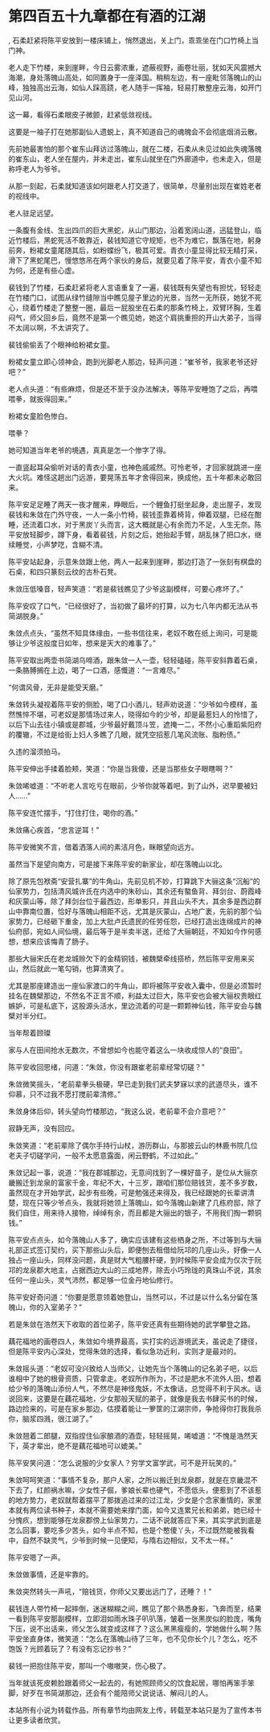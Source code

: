 # 第四百五十九章都在有酒的江湖
,  石柔赶紧将陈平安放到一楼床铺上，悄然退出，关上门，乖乖坐在门口竹椅上当门神。
   老人走下竹楼，来到崖畔，今日云雾浓重，遮蔽视野，画卷壮丽，犹如天风震撼大海潮，身处落魄山高处，如同置身于一座泽国。稍稍左边，有一座毗邻落魄山的山峰，独独高出云海，如仙人踩高跷，老人随手一挥袖，轻易打散整座云海，如开门见山河。
   这一幕，看得石柔眼皮子微颤，赶紧低敛视线。
   这要是一袖子打在她那副仙人遗蜕上，真不知道自己的魂魄会不会彻底烟消云散。
   先前她最害怕的那个崔东山拜访过落魄山，就在二楼，石柔从未见过如此失魂落魄的崔东山，老人坐在屋内，并未走出，崔东山就坐在门外廊道中，也未走入，但是称呼老人为爷爷。
   从那一刻起，石柔就知道该如何跟老人打交道了，很简单，尽量别出现在崔姓老者的视线中。
   老人驻足远望。
   一条腹有金线、生出四爪的巨大黑蛇，从山门那边，沿着宽阔山道，迅猛登山，临近竹楼后，黑蛇死活不敢靠近，裴钱知道它守规矩，也不为难它，飘落在地，躬身前奔，粉裙女童尾随其后，如粉蝶纷飞，极其可爱。青衣小童显得比较无精打采，滑下了黑蛇尾巴，慢悠悠吊在两个家伙的身后，就要见着了陈平安，青衣小童不知为何，还是有些心虚。
   裴钱到了竹楼，石柔赶紧将老人言语重复了一遍，裴钱既有失望也有担忧，轻轻走在竹楼门口，试图从绿竹缝隙当中瞧见屋子里边的光景，当然一无所获，她犹不死心，绕着竹楼走了整整一圈，最后一屁股坐在石柔的那条竹椅上，双臂环胸，生着闷气，师父回乡后，竟然不是第一个瞧见她，她这个肩挑重担的开山大弟子，当得不太阔以啊，不太讲究了。
   裴钱偷偷丢了个眼神给粉裙女童。
   粉裙女童立即心领神会，跑到光脚老人那边，轻声问道：“崔爷爷，我家老爷还好吧？”
   老人点头道：“有些麻烦，但是还不至于没办法解决，等陈平安睡饱了之后，再喂喂拳，就扳得回来。”
   粉裙女童脸色惨白。
   喂拳？
   她可知道当年老爷的境遇，真真是怎一个惨字了得。
   一直竖起耳朵偷听对话的青衣小童，也神色戚戚然。可怜老爷，才回家就跳进一座大火坑。难怪这趟出门远游，要晃荡五年才舍得回来，换成他，五十年都未必敢回来。
   陈平安足足睡了两天一夜才醒来，睁眼后，一个鲤鱼打挺坐起身，走出屋子，发现裴钱和朱敛在门外守夜，一人一条小竹椅，裴钱歪靠着椅背，伸着双腿，已经在酣睡，还流着口水，对于黑炭丫头而言，这大概就是心有余而力不足，人生无奈。陈平安放轻脚步，蹲下身，看着裴钱，片刻之后，她抬起手臂，胡乱抹了把口水，继续睡觉，小声梦呓，含糊不清。
   陈平安站起身，示意朱敛跟上他，两人一起来到崖畔，那边打造了一张刻有棋盘的石桌，和四只篆刻云纹的古朴石凳。
   朱敛压低嗓音，轻声笑道：“若是裴钱瞧见了少爷这副模样，可要心疼坏了。”
   陈平安叹了口气，“已经很好了，当初做了最坏的打算，以为七八年内都无法从书简湖脱身。”
   朱敛点点头，“虽然不知具体缘由，一些书信往来，老奴不敢在纸上询问，可是能够让少爷这般度日如年，想来是天大的难事了。”
   陈平安取出两壶书简湖乌啼酒，跟朱敛一人一壶，轻轻磕碰，陈平安斜靠着石桌，一条胳膊搁在上边，喝了一口酒，感慨道：“一言难尽。”
   “何谓风骨，无非是能受天磨。”
   朱敛转头凝视着陈平安的侧脸，喝了口小酒儿，轻声劝说道：“少爷如今模样，虽然憔悴不堪，可老奴是那情场过来人，晓得如今的少爷，却是最惹妇人的怜惜了，以后下山去往小镇或是郡城，少爷最好戴顶斗笠，遮掩一二，不然小心重蹈紫阳府的覆辙，不过是给街上妇人多瞧了几眼，就凭空招惹几笔风流账、脂粉债。”
   久违的溜须拍马。
   陈平安伸出手揉着脸颊，笑道：“你是当我傻，还是当那些女子眼瞎啊？”
   朱敛唏嘘道：“不听老人言吃亏在眼前，少爷你就等着吧，到了山外，迟早要被妇人……”
   陈平安连忙摆手，“打住打住，喝你的酒。”
   朱敛痛心疾首，“忠言逆耳！”
   陈平安微笑不言，借着洒落人间的素洁月色，眯眼望向远方。
   虽然当下是望向南方，可是接下来陈平安的新家业，却在落魄山以北。
   除了原先包袱斋“安营扎寨”的牛角山，先前见机不妙，打算跳下大骊这条“沉船”的仙家势力，包括清风城许氏在内选中的朱砂山，其余还有螯鱼背、拜剑台、蔚霞峰和灰蒙山等，除了拜剑台位于最西边，形单影只，并且山头不大，其余多是西边群山中靠南位置，恰好与落魄山相距不远，尤其是灰蒙山，占地广袤，先前的那个仙家势力，已经砸下重金，加上大批卢氏遗民的任劳任怨，已经打造出连绵成片的神仙府邸，宛如人间仙境，最后等于是半卖半送，还给了大骊朝廷，不知如今作何感想，想来应该悔青了肠子。
   那些大骊宋氏在老龙城赊欠下的金精铜钱，被魏檗牵线搭桥，然后陈平安用来买山，然后就此一笔勾销，也算清爽了。
   尤其是那座建造出一座仙家渡口的牛角山，即将被陈平安收入囊中，但是必须暂时挂名在魏檗那边，不然名不正言不顺，利益太过巨大，陈平安也会被大骊权贵眼红嫉妒，可是私底下，这股源头活水，里边流着的可是一颗颗神仙钱，陈平安会与魏檗对半分红。
   当年帮着顾璨
   家与人在田间抢水无数次，不曾想如今也能守着这么一块收成惊人的“良田”。
   陈平安收回思绪，问道：“朱敛，你没有跟崔老前辈经常切磋？”
   朱敛微笑摇头，“老前辈拳头极硬，早已走到我们武夫梦寐以求的武道尽头，谁不仰慕，只不过我不愿打搅前辈清修。”
   朱敛身体后仰，转头望向竹楼那边，“我这么说，老前辈不会介意吧？”
   寂静无声，没有回应。
   朱敛笑道：“老前辈除了偶尔手持行山杖，游历群山，与那披云山的林鹿书院几位老夫子切磋学问，一般不太愿意露面，闲云野鹤，不过如此。”
   朱敛记起一事，说道：“我在郡城那边，无意间找到了一棵好苗子，是位从大骊京畿搬迁到龙泉的富家千金，年纪不大，十三岁，跟咱们那位赔钱货，差不多岁数，虽然现在才开始学武，起步有些晚，可是勉强还来得及，我已经跟她的长辈讲清楚，现在只等少爷点头，我就将她领上落魄山，如今落魄山新建了几栋府邸，除了我们自住，用来待人接物，绰绰有余，而且都是大骊出的银子，不用我们掏一颗铜钱。”
   陈平安点点头，如今落魄山人多了，确实应该建有这些栖身之所，不过等到与大骊礼部正式签订契约，买下那些山头后，即便刨去租借给阮邛的几座山头，好像一人独占一座山头，同样没问题，真是财大气粗腰杆硬，到时候陈平安会成为仅次于阮邛的龙泉郡大地主，占据西边大山的三成地界，除去小巧玲珑的真珠山不说，其余任何一座山头，灵气沛然，都足够一位金丹地仙修行。
   陈平安好奇问道：“你要是愿意领着她登山，当然可以，不过是以什么名分留在落魄山，你的入室弟子？”
   若是朱敛在浩然天下收取的首位弟子，陈平安还真有些期待她的武学攀登之路。
   藕花福地的画卷四人，朱敛如今境界最高，实打实的远游境武夫，虽说走了捷径，但是陈平安内心深处，觉得朱敛的选择，看似急功近利，实则才是最对的。
   朱敛摇头道：“老奴可没兴致给人当师父，让她先当个落魄山的记名弟子吧，以后谁相中了她的根骨资质，只管拿走。老奴所作所为，不过是肥水不流外人田，想着给少爷的落魄山添份人气，不然尽是神怪鬼妖，不太像话，总觉得不利于风水。话说回来，这要是在藕花福地，少女那般天赋的弟子，就像是我去书肆买书的时候，路边捡来的，可是在家乡那边，估摸着能让一箩筐的江湖宗师，争抢得你打我我杀你，脑浆四溅，很江湖了。”
   朱敛翘着二郎腿，双指捏住仙家酿酒的酒壶，轻轻摇晃，唏嘘道：“不愧是浩然天下，英才辈出，绝不是藕花福地可以媲美。”
   陈平安笑问道：“怎么说服的少女家人？穷学文富学武，可不是开玩笑的。”
   朱敛呵呵笑道：“事情不复杂，那户人家，之所以搬迁到龙泉郡，就是在京畿混不下去了，红颜祸水嘛，少女性子倔，爹娘长辈也硬气，不愿低头，便惹到了不该惹的地方势力，老奴就帮着摆平了那拨追过来的过江龙，少女是个念家重情的，家里本就有两位读书种子，本就不需要她来撑门面，如今又连累兄长和弟弟，她已经十分愧疚，想到能够在龙泉郡傍上仙家势力，二话不说就答应下来，其实学武到底是怎么回事，要吃多少苦头，如今半点不知，也是个憨傻丫头，不过既然能被我看中，自然不缺灵气，少爷到时候一见便知，与隋右边相似，又不太一样。”
   陈平安嗯了一声。
   朱敛做事情，还是牢靠的。
   朱敛突然转头一声吼，“赔钱货，你师父又要出远门了，还睡？！”
   裴钱连人带竹椅一起摔倒，迷迷糊糊之间，瞧见了那个熟悉身影，飞奔而至，结果一看到陈平安那副模样，立即泪如雨水珠子叭叭落，皱着一张黑炭似的脸庞，嘴角下压，说不出话来，师父怎么就变成这样了？这么黑黑瘦瘦的，学她做什么啊？陈平安坐直身体，微笑道：“怎么在落魄山待了三年，也不见你长个儿？怎么，吃不饱饭？光顾着玩了？有没有忘记抄书？”
   裴钱一把抱住陈平安，那叫一个嗷嗷哭，伤心极了。
   当年就该死皮赖脸跟着师父一起去的，有她照顾师父的饮食起居，哪怕再笨手笨脚，好歹在书简湖那边，还会有个能陪师父说说话、解闷儿的人。
  本站所有小说为转载作品，所有章节均由网友上传，转载至本站只是为了宣传本书让更多读者欣赏。
